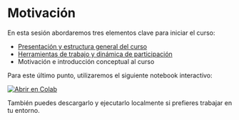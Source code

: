 # Motivación

En esta sesión abordaremos tres elementos clave para iniciar el curso:

- [Presentación y estructura general del curso](../source/introduccion.md)
- [Herramientas de trabajo y dinámica de participación](../source/herramientas.md)
- Motivación e introducción conceptual al curso

Para este último punto, utilizaremos el siguiente notebook interactivo:

[![Abrir en Colab](https://colab.research.google.com/assets/colab-badge.svg)](https://colab.research.google.com/github/patymunoz/modelos-graficos-probabilisticos/blob/main/docs/notebooks/00motivacion.ipynb)

También puedes descargarlo y ejecutarlo localmente si prefieres trabajar en tu entorno.
